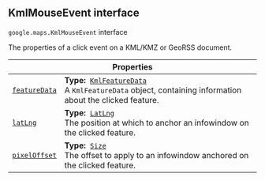 
<devsite-heading text=" KmlMouseEvent interface" for="KmlMouseEvent" level="h2" link="" toc="" back-to-top=""><h2 id="KmlMouseEvent" is-upgraded="">KmlMouseEvent interface</h2></devsite-heading>
<p>
<code translate="no" dir="ltr"><span itemprop="path">google.maps</span>.<span itemprop="name">KmlMouseEvent</span></code>
interface
</p>
<p>The properties of a click event on a KML/KMZ or GeoRSS document.</p>
<div class="devsite-table-wrapper"><table class="properties responsive" summary="interface KmlMouseEvent - Properties">
<thead>
<tr><th colspan="2">Properties</th>
</tr></thead>
<tbody>
<tr id="KmlMouseEvent.featureData">
<td itemprop="property"><code translate="no" dir="ltr"><a class="secret-link" href="#KmlMouseEvent.featureData"><span>featureData</span></a></code></td>
<td><div><strong>Type:</strong>&nbsp; <code translate="no" dir="ltr"><a href="KmlFeatureData.md">KmlFeatureData</a></code></div>
<div class="desc">A <code translate="no" dir="ltr">KmlFeatureData</code> object, containing information about the clicked feature.</div></td>
</tr>
<tr id="KmlMouseEvent.latLng">
<td itemprop="property"><code translate="no" dir="ltr"><a class="secret-link" href="#KmlMouseEvent.latLng"><span>latLng</span></a></code></td>
<td><div><strong>Type:</strong>&nbsp; <code translate="no" dir="ltr"><a href="LatLng.md">LatLng</a></code></div>
<div class="desc">The position at which to anchor an infowindow on the clicked feature.</div></td>
</tr>
<tr id="KmlMouseEvent.pixelOffset">
<td itemprop="property"><code translate="no" dir="ltr"><a class="secret-link" href="#KmlMouseEvent.pixelOffset"><span>pixelOffset</span></a></code></td>
<td><div><strong>Type:</strong>&nbsp; <code translate="no" dir="ltr"><a href="Size.md">Size</a></code></div>
<div class="desc">The offset to apply to an infowindow anchored on the clicked feature.</div></td>
</tr>
</tbody>
</table></div>

